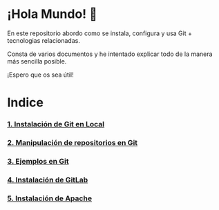 # ¡Hola Mundo! :wave:
En este repositorio abordo como se instala, configura y usa Git + tecnologias relacionadas.

Consta de varios documentos y he intentado explicar todo de la manera más sencilla posible.

¡Espero que os sea útil!


# Indice

### [1. Instalación de Git en Local](https://github.com/GersanCabo/Uso-de-Git/blob/main/Instalacion%20de%20Git%20en%20Local.MD)

### [2. Manipulación de repositorios en Git](https://github.com/GersanCabo/Uso-de-Git/blob/main/Manipulaci%C3%B3n%20de%20repositorios%20en%20Git.MD)

### [3. Ejemplos en Git](https://github.com/GersanCabo/Uso-de-Git/blob/main/Ejemplos%20en%20Git.MD)

### [4. Instalación de GitLab](https://github.com/GersanCabo/Uso-de-Git/blob/main/Instalaci%C3%B3n%20de%20GitLab.MD)


### [5. Instalación de Apache](https://github.com/GersanCabo/Uso-de-Git/blob/main/Instalaci%C3%B3n%20de%20Apache.MD)
